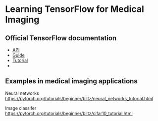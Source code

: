 
# Learning TensorFlow for Medical Imaging

## Official TensorFlow documentation

- [API]()
- [Guide]()
- [Tutorial]()
- 

## Examples in medical imaging applications

Neural networks
https://pytorch.org/tutorials/beginner/blitz/neural_networks_tutorial.html

Image classifer
https://pytorch.org/tutorials/beginner/blitz/cifar10_tutorial.html
